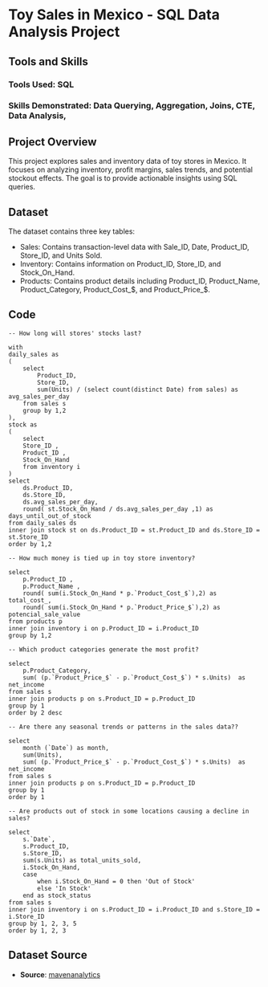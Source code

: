# Toy Sales in Mexico - SQL Data Analysis Project

## Tools and Skills
### Tools Used: SQL
### Skills Demonstrated: Data Querying, Aggregation, Joins, CTE, Data Analysis,

## Project Overview
This project explores sales and inventory data of toy stores in Mexico. It focuses on analyzing inventory, profit margins, sales trends, and potential stockout effects. The goal is to provide actionable insights using SQL queries.

## Dataset
The dataset contains three key tables:
- Sales: Contains transaction-level data with Sale_ID, Date, Product_ID, Store_ID, and Units Sold.
- Inventory: Contains information on Product_ID, Store_ID, and Stock_On_Hand.
- Products: Contains product details including Product_ID, Product_Name, Product_Category, Product_Cost_$, and Product_Price_$.

## Code
```
-- How long will stores' stocks last?

with 
daily_sales as 
(
	select 
	    Product_ID,
	    Store_ID,
	    sum(Units) / (select count(distinct Date) from sales) as avg_sales_per_day 
	from sales s
	group by 1,2
),
stock as
(
	select
	Store_ID ,
	Product_ID ,
	Stock_On_Hand 
	from inventory i 
)
select
	ds.Product_ID,
	ds.Store_ID,
	ds.avg_sales_per_day,
	round( st.Stock_On_Hand / ds.avg_sales_per_day ,1) as days_until_out_of_stock
from daily_sales ds
inner join stock st on ds.Product_ID = st.Product_ID and ds.Store_ID = st.Store_ID
order by 1,2

-- How much money is tied up in toy store inventory?

select 
	p.Product_ID ,
	p.Product_Name ,
	round( sum(i.Stock_On_Hand * p.`Product_Cost_$`),2) as total_cost_,
	round( sum(i.Stock_On_Hand * p.`Product_Price_$`),2) as potencial_sale_value 
from products p 
inner join inventory i on p.Product_ID = i.Product_ID 
group by 1,2

-- Which product categories generate the most profit? 

select 
	p.Product_Category,
	sum( (p.`Product_Price_$` - p.`Product_Cost_$`) * s.Units)  as net_income
from sales s 
inner join products p on s.Product_ID = p.Product_ID 
group by 1
order by 2 desc 

-- Are there any seasonal trends or patterns in the sales data??

select
	month (`Date`) as month,
	sum(Units),
	sum( (p.`Product_Price_$` - p.`Product_Cost_$`) * s.Units)  as net_income
from sales s 
inner join products p on s.Product_ID = p.Product_ID 
group by 1
order by 1

-- Are products out of stock in some locations causing a decline in sales?

select
    s.`Date`,
    s.Product_ID,
    s.Store_ID,
    sum(s.Units) as total_units_sold,
    i.Stock_On_Hand,
    case
        when i.Stock_On_Hand = 0 then 'Out of Stock'
        else 'In Stock'
    end as stock_status
from sales s
inner join inventory i on s.Product_ID = i.Product_ID and s.Store_ID = i.Store_ID
group by 1, 2, 3, 5
order by 1, 2, 3
```
## Dataset Source
- **Source**: [mavenanalytics](https://mavenanalytics.io/data-playground?search=Mexico%20Toy%20Sales)
